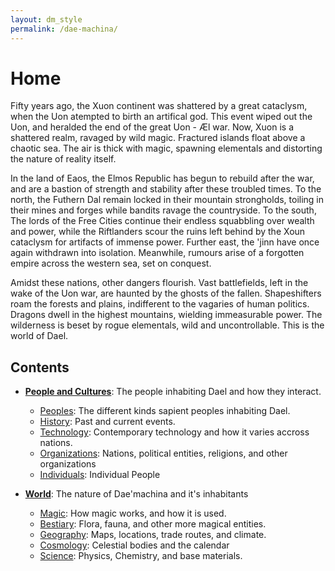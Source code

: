 ```yaml
---
layout: dm_style
permalink: /dae-machina/
---
```


# Home
Fifty years ago, the Xuon continent was shattered by a great
cataclysm, when the Uon atempted to birth an artifical god. This event
wiped out the Uon, and heralded the end of the great Uon - Æl war.
Now, Xuon is a shattered realm, ravaged by wild magic. Fractured islands float
above a chaotic sea. The air is thick with magic, spawning
elementals and distorting the nature of reality itself.

In the land of Eaos, the Elmos Republic has begun to rebuild after the
war, and are a bastion of strength and stability after these troubled
times.
To the north, the Futhern Dal remain locked in their mountain
strongholds, toiling in their mines and forges while bandits ravage the
countryside.
To the south, The lords of the Free Cities continue their endless
squabbling over wealth and power, while the Riftlanders scour the ruins
left behind by the Xoun cataclysm for artifacts of immense power.
Further east, the 'jinn have once again withdrawn into isolation.
Meanwhile, rumours arise of a forgotten empire across the western sea, set on conquest.

Amidst these nations, other dangers flourish. 
Vast battlefields, left in the wake of the Uon war, are haunted by the ghosts of the fallen.
Shapeshifters roam the forests and plains, indifferent to the vagaries of human politics.
Dragons dwell in the highest mountains, wielding immeasurable power.
The wilderness is beset by rogue elementals, wild and uncontrollable.
This is the world of Dael.

## Contents

- **[People and Cultures](./culture)**: The people inhabiting Dael and how they interact.
  - [Peoples](./culture/peoples): The different kinds sapient peoples inhabiting Dael.
  - [History](./culture/history/history): Past and current events.
  - [Technology](./culture/technology): Contemporary technology and how it varies accross nations.
  - [Organizations](./culture/organizations): Nations, political entities, religions, and other organizations
  - [Individuals](./culture/individuals): Individual People

- **[World](./world)**: The nature of Dae'machina and it's inhabitants
  - [Magic](./world/magic): How magic works, and how it is used.
  - [Bestiary](./world/bestiary/): Flora, fauna, and other more magical entities.
  - [Geography](./world/geography): Maps, locations, trade routes, and climate.
  - [Cosmology](./world/cosmology/cosmology): Celestial bodies and the calendar
  - [Science](./world/science): Physics, Chemistry, and base materials.

